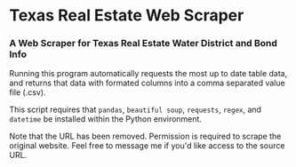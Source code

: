# Texas Real Estate Web Scraper

### A Web Scraper for Texas Real Estate Water District and Bond Info

Running this program automatically requests the most up to date table data, and returns that data with formated columns into a comma separated value file (.csv).

This script requires that `pandas`, `beautiful soup`, `requests`, `regex`, and `datetime` be installed within the Python environment.

Note that the URL has been removed. Permission is required to scrape the original website. Feel free to message me if you'd like access to the source URL.
